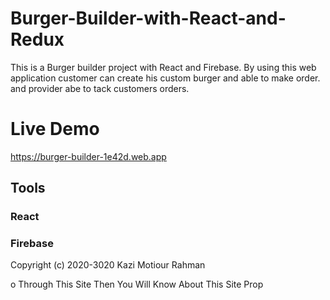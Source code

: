 # Burger-Builder-with-React-and-Redux

This is a Burger builder project  with React and Firebase. By using this web application customer can create his custom burger and able to make order.
and provider abe to tack customers orders.

# Live Demo
https://burger-builder-1e42d.web.app


##  Tools
### React 
### Firebase


Copyright (c) 2020-3020 Kazi Motiour Rahman

o Through This Site Then You Will Know About This Site Prop
